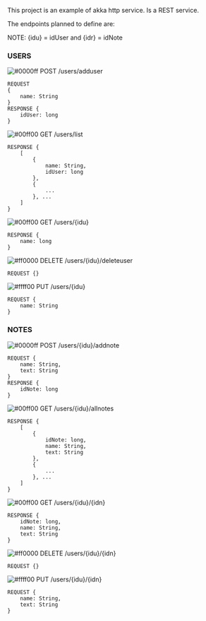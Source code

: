 This project is an example of akka http service. Is a REST service.

The endpoints planned to define are:

NOTE: {idu} = idUser and {idr} = idNote

### USERS

![#0000ff](https://placehold.it/15/3349ff/000000?text=+) POST /users/adduser
````
REQUEST 
{
    name: String
}
RESPONSE {
    idUser: long
}
````

![#00ff00](https://placehold.it/15/00ff00/000000?text=+) GET /users/list
````
RESPONSE {
    [
        {
            name: String,
            idUser: long
        },
        {
            ...
        }, ...
    ]
}
````

![#00ff00](https://placehold.it/15/00ff00/000000?text=+) GET /users/{idu}
````
RESPONSE {
    name: long
}
````

![#ff0000](https://placehold.it/15/ff0000/000000?text=+) DELETE /users/{idu}/deleteuser
````
REQUEST {}
````



![#ffff00](https://placehold.it/15/ffff00/000000?text=+) PUT /users/{idu}
````
REQUEST {
    name: String
}
````

### NOTES

![#0000ff](https://placehold.it/15/3349ff/000000?text=+) POST /users/{idu}/addnote
````
REQUEST {
    name: String,
    text: String
}
RESPONSE {
    idNote: long
}
````

![#00ff00](https://placehold.it/15/00ff00/000000?text=+) GET /users/{idu}/allnotes
````
RESPONSE {
    [
        {
            idNote: long,
            name: String,
            text: String
        },
        {
            ...
        }, ...
    ]
}
````

![#00ff00](https://placehold.it/15/00ff00/000000?text=+) GET /users/{idu}/{idn}
````
RESPONSE {
    idNote: long,
    name: String,
    text: String
}
````

![#ff0000](https://placehold.it/15/ff0000/000000?text=+) DELETE /users/{idu}/{idn}
````
REQUEST {}
````

![#ffff00](https://placehold.it/15/ffff00/000000?text=+) PUT /users/{idu}/{idn}
````
REQUEST {
    name: String,
    text: String
}
````


